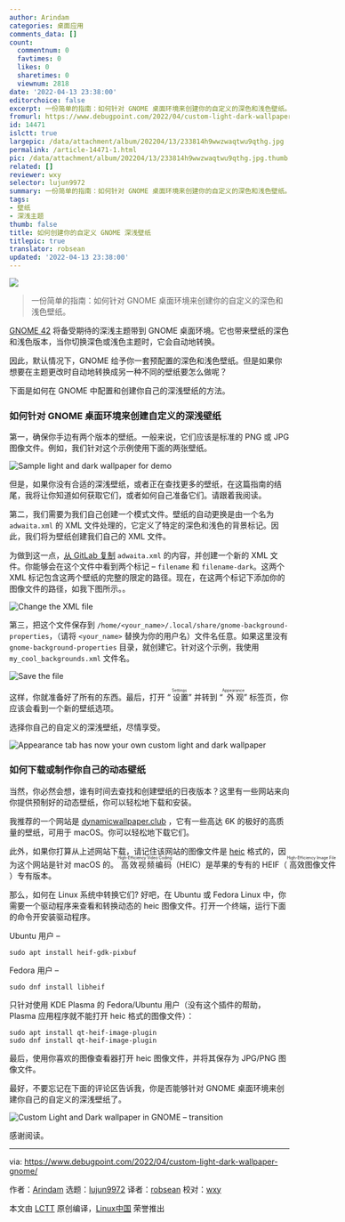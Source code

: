 ```yaml
---
author: Arindam
categories: 桌面应用
comments_data: []
count:
  commentnum: 0
  favtimes: 0
  likes: 0
  sharetimes: 0
  viewnum: 2818
date: '2022-04-13 23:38:00'
editorchoice: false
excerpt: 一份简单的指南：如何针对 GNOME 桌面环境来创建你的自定义的深色和浅色壁纸。
fromurl: https://www.debugpoint.com/2022/04/custom-light-dark-wallpaper-gnome/
id: 14471
islctt: true
largepic: /data/attachment/album/202204/13/233814h9wwzwaqtwu9qthg.jpg
permalink: /article-14471-1.html
pic: /data/attachment/album/202204/13/233814h9wwzwaqtwu9qthg.jpg.thumb.jpg
related: []
reviewer: wxy
selector: lujun9972
summary: 一份简单的指南：如何针对 GNOME 桌面环境来创建你的自定义的深色和浅色壁纸。
tags:
- 壁纸
- 深浅主题
thumb: false
title: 如何创建你的自定义 GNOME 深浅壁纸
titlepic: true
translator: robsean
updated: '2022-04-13 23:38:00'
---
```


![](/data/attachment/album/202204/13/233814h9wwzwaqtwu9qthg.jpg)



> 
> 一份简单的指南：如何针对 GNOME 桌面环境来创建你的自定义的深色和浅色壁纸。
> 
> 
> 


[GNOME 42](https://www.debugpoint.com/2022/03/gnome-42-release/) 将备受期待的深浅主题带到 GNOME 桌面环境。它也带来壁纸的深色和浅色版本，当你切换深色或浅色主题时，它会自动地转换。


因此，默认情况下，GNOME 给予你一套预配置的深色和浅色壁纸。但是如果你想要在主题更改时自动地转换成另一种不同的壁纸要怎么做呢？


下面是如何在 GNOME 中配置和创建你自己的深浅壁纸的方法。


### 如何针对 GNOME 桌面环境来创建自定义的深浅壁纸


第一，确保你手边有两个版本的壁纸。一般来说，它们应该是标准的 PNG 或 JPG 图像文件。例如，我们针对这个示例使用下面的两张壁纸。


![Sample light and dark wallpaper for demo](/data/attachment/album/202204/13/233855lczehd3deb7zd7ut.jpg)


但是，如果你没有合适的深浅壁纸，或者正在查找更多的壁纸，在这篇指南的结尾，我将让你知道如何获取它们，或者如何自己准备它们。请跟着我阅读。


第二，我们需要为我们自己创建一个模式文件。壁纸的自动更换是由一个名为 `adwaita.xml` 的 XML 文件处理的，它定义了特定的深色和浅色的背景标记。因此，我们将为壁纸创建我们自己的 XML 文件。


为做到这一点，[从 GitLab 复制](https://gitlab.gnome.org/GNOME/gnome-backgrounds/-/tree/main/backgrounds) `adwaita.xml` 的内容，并创建一个新的 XML 文件。你能够会在这个文件中看到两个标记 – `filename` 和 `filename-dark`。这两个 XML 标记包含这两个壁纸的完整的限定的路径。现在，在这两个标记下添加你的图像文件的路径，如我下图所示。。


![Change the XML file](/data/attachment/album/202204/13/233855ogjmme7mppwgpb7e.jpg)


第三，把这个文件保存到 `/home/<your_name>/.local/share/gnome-background-properties`，（请将 `<your_name>` 替换为你的用户名）文件名任意。如果这里没有 `gnome-background-properties` 目录，就创建它。针对这个示例，我使用 `my_cool_backgrounds.xml` 文件名。


![Save the file](/data/attachment/album/202204/13/233856a4om3uqvb5xl554i.jpg)


这样，你就准备好了所有的东西。最后，打开 “<ruby> 设置 <rt>  Settings </rt></ruby>” 并转到 “<ruby> 外观 <rt>  Appearance </rt></ruby>” 标签页，你应该会看到一个新的壁纸选项。


选择你自己的自定义的深浅壁纸，尽情享受。


![Appearance tab has now your own custom light and dark wallpaper](/data/attachment/album/202204/13/233856n51m11c4z4mttmwf.jpg)


### 如何下载或制作你自己的动态壁纸


当然，你必然会想，谁有时间去查找和创建壁纸的日夜版本？这里有一些网站来向你提供预制好的动态壁纸，你可以轻松地下载和安装。


我推荐的一个网站是 [dynamicwallpaper.club](https://dynamicwallpaper.club) ，它有一些高达 6K 的极好的高质量的壁纸，可用于 macOS。你可以轻松地下载它们。


此外，如果你打算从上述网站下载，请记住该网站的图像文件是 [heic](https://en.wikipedia.org/wiki/High_Efficiency_Image_File_Format) 格式的，因为这个网站是针对 macOS 的。<ruby> 高效视频编码 <rt>  High-Efficiency Video Coding </rt></ruby>（HEIC）是苹果的专有的 HEIF（<ruby> 高效图像文件 <rt>  High-Efficiency Image File </rt></ruby>）专有版本。


那么，如何在 Linux 系统中转换它们? 好吧，在 Ubuntu 或 Fedora Linux 中，你需要一个驱动程序来查看和转换动态的 heic 图像文件。打开一个终端，运行下面的命令开安装驱动程序。


Ubuntu 用户 –



```
sudo apt install heif-gdk-pixbuf

```

Fedora 用户 –



```
sudo dnf install libheif

```

只针对使用 KDE Plasma 的 Fedora/Ubuntu 用户（没有这个插件的帮助，Plasma 应用程序就不能打开 heic 格式的图像文件）：



```
sudo apt install qt-heif-image-plugin
sudo dnf install qt-heif-image-plugin

```

最后，使用你喜欢的图像查看器打开 heic 图像文件，并将其保存为 JPG/PNG 图像文件。


最好，不要忘记在下面的评论区告诉我，你是否能够针对 GNOME 桌面环境来创建你自己的自定义的深浅壁纸了。


![Custom Light and Dark wallpaper in GNOME – transition](/data/attachment/album/202204/13/233856g1x21l6j2116v66l.gif)


感谢阅读。




---


via: <https://www.debugpoint.com/2022/04/custom-light-dark-wallpaper-gnome/>


作者：[Arindam](https://www.debugpoint.com/author/admin1/) 选题：[lujun9972](https://github.com/lujun9972) 译者：[robsean](https://github.com/robsean) 校对：[wxy](https://github.com/wxy)


本文由 [LCTT](https://github.com/LCTT/TranslateProject) 原创编译，[Linux中国](https://linux.cn/) 荣誉推出